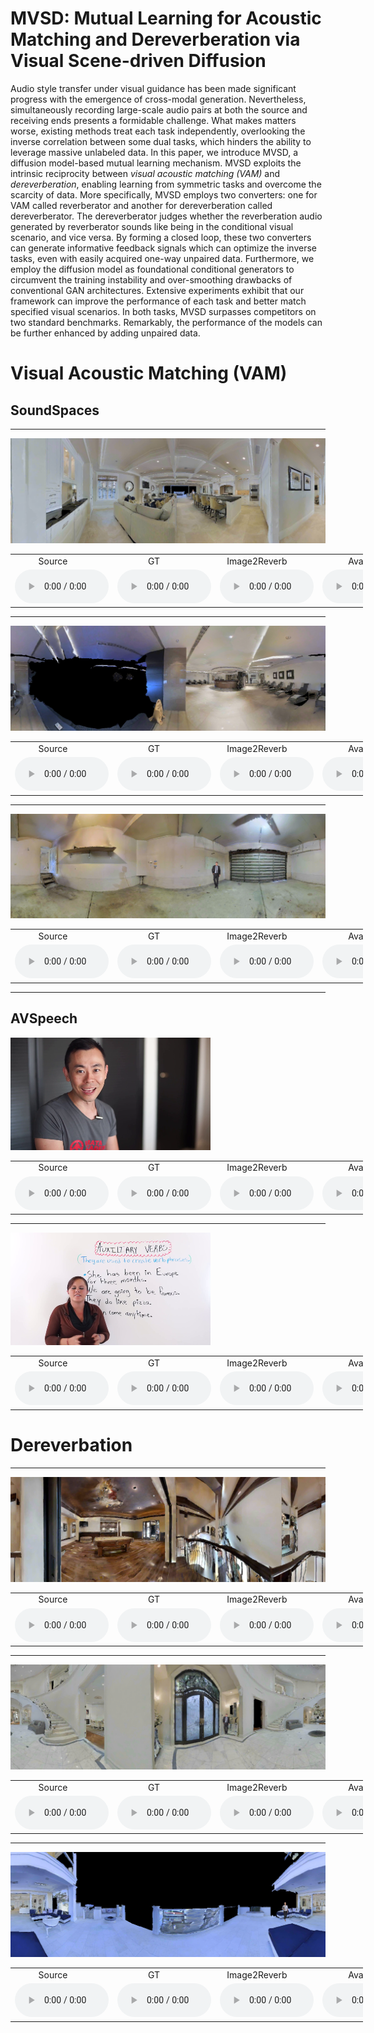 # MVSD: Mutual Learning for Acoustic Matching and Dereverberation via Visual Scene-driven Diffusion 
Audio style transfer under visual guidance has been made significant progress with the emergence of cross-modal generation. Nevertheless, simultaneously recording large-scale audio pairs at both the source and receiving ends presents a formidable challenge. What makes matters worse, existing methods treat each task independently, overlooking the inverse correlation between some dual tasks, which hinders the ability to leverage massive unlabeled data. In this paper, we introduce MVSD, a diffusion model-based mutual learning mechanism. MVSD exploits the intrinsic reciprocity between *visual acoustic matching (VAM)* and *dereverberation*, enabling learning from symmetric tasks and overcome the scarcity of data. More specifically, MVSD employs two converters: one for VAM called reverberator and another for dereverberation called dereverberator. The dereverberator judges whether the reverberation audio generated by reverberator sounds like being in the conditional visual scenario, and vice versa. By forming a closed loop, these two converters can generate informative feedback signals which can optimize the inverse tasks, even with easily acquired one-way unpaired data. Furthermore, we employ the diffusion model as foundational conditional generators to circumvent the training instability and over-smoothing drawbacks of conventional GAN architectures. Extensive experiments exhibit that our framework can improve the performance of each task and better match specified visual scenarios. In both tasks, MVSD surpasses competitors on two standard benchmarks. Remarkably, the performance of the models can be further enhanced by adding unpaired data.

# Visual Acoustic Matching (VAM)
## SoundSpaces
-----------------------------------------------------------------------------------------------------------------------------------------------------------------------------

![image](./samples/ss_reverb/3729-6852-0033.png)
<table style="width: 112%; margin-left: auto; margin-right: auto;">
    <tr>
    	<td> &nbsp;&nbsp;&nbsp;&nbsp;&nbsp;&nbsp;&nbsp;&nbsp;&nbsp;&nbsp;Source </td>
    	<td> &nbsp;&nbsp;&nbsp;&nbsp;&nbsp;&nbsp;&nbsp;&nbsp;&nbsp;&nbsp;&nbsp;&nbsp; GT </td>
	<td> &nbsp;&nbsp;&nbsp;Image2Reverb </td>
	<td> &nbsp;&nbsp;&nbsp;&nbsp;&nbsp;&nbsp;&nbsp;&nbsp;&nbsp;&nbsp;&nbsp;Avatir </td>
	<td> &nbsp;&nbsp;&nbsp;&nbsp;&nbsp;&nbsp;&nbsp;&nbsp;&nbsp;&nbsp; MVSD </td>
    </tr>
    <tr>
    	<td><audio src="./samples/ss_reverb/source_3729-6852-0033_0.0290.wav" controls style="width: 150px;"></audio> </td>
    	<td><audio src="./samples/ss_reverb/gt_3729-6852-0033_0.0290.wav" controls style="width: 150px;"></audio> </td>
    	<td><audio src="./samples/ss_reverb/image2reverb/img2reverb_reverb_source_3729-6852-0033_0.0290.wav" controls style="width: 150px;"></audio> </td>
	<td><audio src="./samples/ss_reverb/avatir/avitar_reverb_source_3729-6852-0033_0.0290.wav" controls style="width: 150px;"></audio> </td>
	<td><audio src="./samples/ss_reverb/3729-6852-0033_0.0290.wav" controls style="width: 150px;"></audio> </td>
    </tr>
</table>

-----------------------------------------------------------------------------------------------------------------------------------------------------------------------------

![image](./samples/ss_reverb/4077-13751-0007.png)
<table style="width: 112%; margin-left: auto; margin-right: auto;">
    <tr>
    	<td> &nbsp;&nbsp;&nbsp;&nbsp;&nbsp;&nbsp;&nbsp;&nbsp;&nbsp;&nbsp;Source </td>
    	<td> &nbsp;&nbsp;&nbsp;&nbsp;&nbsp;&nbsp;&nbsp;&nbsp;&nbsp;&nbsp;&nbsp;&nbsp; GT </td>
	<td> &nbsp;&nbsp;&nbsp;Image2Reverb </td>
	<td> &nbsp;&nbsp;&nbsp;&nbsp;&nbsp;&nbsp;&nbsp;&nbsp;&nbsp;&nbsp;&nbsp;Avatir </td>
	<td> &nbsp;&nbsp;&nbsp;&nbsp;&nbsp;&nbsp;&nbsp;&nbsp;&nbsp;&nbsp; MVSD </td>
    </tr>
    <tr>
    	<td><audio src="./samples/ss_reverb/source_4077-13751-0007_0.0120.wav" controls style="width: 150px;"></audio> </td>
    	<td><audio src="./samples/ss_reverb/gt_4077-13751-0007_0.0120.wav" controls style="width: 150px;"></audio> </td>
    	<td><audio src="./samples/ss_reverb/image2reverb/img2reverb_reverb_source_4077-13751-0007_0.0120.wav" controls style="width: 150px;"></audio> </td>
	<td><audio src="./samples/ss_reverb/avatir/avitar_reverb_source_4077-13751-0007_0.0120.wav" controls style="width: 150px;"></audio> </td>
	<td><audio src="./samples/ss_reverb/4077-13751-0007_0.0120.wav" controls style="width: 150px;"></audio> </td>
    </tr>
</table>

-----------------------------------------------------------------------------------------------------------------------------------------------------------------------------

![image](./samples/ss_reverb/5639-40744-0034.png)
<table style="width: 112%; margin-left: auto; margin-right: auto;">
    <tr>
    	<td> &nbsp;&nbsp;&nbsp;&nbsp;&nbsp;&nbsp;&nbsp;&nbsp;&nbsp;&nbsp;Source </td>
    	<td> &nbsp;&nbsp;&nbsp;&nbsp;&nbsp;&nbsp;&nbsp;&nbsp;&nbsp;&nbsp;&nbsp;&nbsp; GT </td>
	<td> &nbsp;&nbsp;&nbsp;Image2Reverb </td>
	<td> &nbsp;&nbsp;&nbsp;&nbsp;&nbsp;&nbsp;&nbsp;&nbsp;&nbsp;&nbsp;&nbsp;Avatir </td>
	<td> &nbsp;&nbsp;&nbsp;&nbsp;&nbsp;&nbsp;&nbsp;&nbsp;&nbsp;&nbsp; MVSD </td>
    </tr>
    <tr>
    	<td><audio src="./samples/ss_reverb/source_5639-40744-0034_0.0092.wav" controls style="width: 150px;"></audio> </td>
    	<td><audio src="./samples/ss_reverb/gt_5639-40744-0034_0.0092.wav" controls style="width: 150px;"></audio> </td>
    	<td><audio src="./samples/ss_reverb/image2reverb/img2reverb_reverb_source_5639-40744-0034_0.0092.wav" controls style="width: 150px;"></audio> </td>
	<td><audio src="./samples/ss_reverb/avatir/avitar_reverb_source_5639-40744-0034_0.0092.wav" controls style="width: 150px;"></audio> </td>
	<td><audio src="./samples/ss_reverb/5639-40744-0034_0.0092.wav" controls style="width: 150px;"></audio> </td>
    </tr>
</table>

-----------------------------------------------------------------------------------------------------------------------------------------------------------------------------

## AVSpeech

![image](./samples/avs_reverb/101377.png)
<table style="width: 112%; margin-left: auto; margin-right: auto;">
    <tr>
    	<td> &nbsp;&nbsp;&nbsp;&nbsp;&nbsp;&nbsp;&nbsp;&nbsp;&nbsp;&nbsp;Source </td>
    	<td> &nbsp;&nbsp;&nbsp;&nbsp;&nbsp;&nbsp;&nbsp;&nbsp;&nbsp;&nbsp;&nbsp;&nbsp; GT </td>
	<td> &nbsp;&nbsp;&nbsp;Image2Reverb </td>
	<td> &nbsp;&nbsp;&nbsp;&nbsp;&nbsp;&nbsp;&nbsp;&nbsp;&nbsp;&nbsp;&nbsp;Avatir </td>
	<td> &nbsp;&nbsp;&nbsp;&nbsp;&nbsp;&nbsp;&nbsp;&nbsp;&nbsp;&nbsp; MVSD </td>
    </tr>
    <tr>
    	<td><audio src="./samples/ss_reverb/source_101377_0.0050.wav" controls style="width: 150px;"></audio> </td>
    	<td><audio src="./samples/ss_reverb/gt_101377_0.0050.wav" controls style="width: 150px;"></audio> </td>
    	<td><audio src="./samples/ss_reverb/image2reverb/img2reverb_reverb_source_101377_0.0050.wav" controls style="width: 150px;"></audio> </td>
	<td><audio src="./samples/ss_reverb/avatir/avitar_reverb_source_101377_0.0050.wav" controls style="width: 150px;"></audio> </td>
	<td><audio src="./samples/ss_reverb/101377_0.0050.wav" controls style="width: 150px;"></audio> </td>
    </tr>
</table>

-----------------------------------------------------------------------------------------------------------------------------------------------------------------------------

![image](./samples/avs_reverb/101627.png)
<table style="width: 112%; margin-left: auto; margin-right: auto;">
    <tr>
    	<td> &nbsp;&nbsp;&nbsp;&nbsp;&nbsp;&nbsp;&nbsp;&nbsp;&nbsp;&nbsp;Source </td>
    	<td> &nbsp;&nbsp;&nbsp;&nbsp;&nbsp;&nbsp;&nbsp;&nbsp;&nbsp;&nbsp;&nbsp;&nbsp; GT </td>
	<td> &nbsp;&nbsp;&nbsp;Image2Reverb </td>
	<td> &nbsp;&nbsp;&nbsp;&nbsp;&nbsp;&nbsp;&nbsp;&nbsp;&nbsp;&nbsp;&nbsp;Avatir </td>
	<td> &nbsp;&nbsp;&nbsp;&nbsp;&nbsp;&nbsp;&nbsp;&nbsp;&nbsp;&nbsp; MVSD </td>
    </tr>
    <tr>
    	<td><audio src="./samples/ss_reverb/source_101627_0.0150.wav" controls style="width: 150px;"></audio> </td>
    	<td><audio src="./samples/ss_reverb/gt_101627_0.0150.wav" controls style="width: 150px;"></audio> </td>
    	<td><audio src="./samples/ss_reverb/image2reverb/img2reverb_reverb_source_101627_0.0150.wav" controls style="width: 150px;"></audio> </td>
	<td><audio src="./samples/ss_reverb/avatir/avitar_reverb_source_101627_0.0150.wav" controls style="width: 150px;"></audio> </td>
	<td><audio src="./samples/ss_reverb/101627_0.0150.wav" controls style="width: 150px;"></audio> </td>
    </tr>
</table>

# Dereverbation

-----------------------------------------------------------------------------------------------------------------------------------------------------------------------------

![image](./samples/ss_dereverb/2094-142345-0013.png)
<table style="width: 112%; margin-left: auto; margin-right: auto;">
    <tr>
    	<td> &nbsp;&nbsp;&nbsp;&nbsp;&nbsp;&nbsp;&nbsp;&nbsp;&nbsp;&nbsp;Source </td>
    	<td> &nbsp;&nbsp;&nbsp;&nbsp;&nbsp;&nbsp;&nbsp;&nbsp;&nbsp;&nbsp;&nbsp;&nbsp; GT </td>
	<td> &nbsp;&nbsp;&nbsp;Image2Reverb </td>
	<td> &nbsp;&nbsp;&nbsp;&nbsp;&nbsp;&nbsp;&nbsp;&nbsp;&nbsp;&nbsp;&nbsp;Avatir </td>
	<td> &nbsp;&nbsp;&nbsp;&nbsp;&nbsp;&nbsp;&nbsp;&nbsp;&nbsp;&nbsp; MVSD </td>
    </tr>
    <tr>
    	<td><audio src="./samples/ss_reverb/source_2094-142345-0013_0.0203.wav" controls style="width: 150px;"></audio> </td>
    	<td><audio src="./samples/ss_reverb/gt_2094-142345-0013_0.0203.wav" controls style="width: 150px;"></audio> </td>
    	<td><audio src="./samples/ss_reverb/image2reverb/metric_source_2094-142345-0013_0.0203.wav" controls style="width: 150px;"></audio> </td>
	<td><audio src="./samples/ss_reverb/avatir/vida_source_2094-142345-0013_0.0203.wav" controls style="width: 150px;"></audio> </td>
	<td><audio src="./samples/ss_reverb/2094-142345-0013_0.0203.wav" controls style="width: 150px;"></audio> </td>
    </tr>
</table>

-----------------------------------------------------------------------------------------------------------------------------------------------------------------------------

![image](./samples/ss_dereverb/7021-79730-0006.png)
<table style="width: 112%; margin-left: auto; margin-right: auto;">
    <tr>
    	<td> &nbsp;&nbsp;&nbsp;&nbsp;&nbsp;&nbsp;&nbsp;&nbsp;&nbsp;&nbsp;Source </td>
    	<td> &nbsp;&nbsp;&nbsp;&nbsp;&nbsp;&nbsp;&nbsp;&nbsp;&nbsp;&nbsp;&nbsp;&nbsp; GT </td>
	<td> &nbsp;&nbsp;&nbsp;Image2Reverb </td>
	<td> &nbsp;&nbsp;&nbsp;&nbsp;&nbsp;&nbsp;&nbsp;&nbsp;&nbsp;&nbsp;&nbsp;Avatir </td>
	<td> &nbsp;&nbsp;&nbsp;&nbsp;&nbsp;&nbsp;&nbsp;&nbsp;&nbsp;&nbsp; MVSD </td>
    </tr>
    <tr>
    	<td><audio src="./samples/ss_reverb/source_7021-79730-0006_0.0181.wav" controls style="width: 150px;"></audio> </td>
    	<td><audio src="./samples/ss_reverb/gt_7021-79730-0006_0.0181.wav" controls style="width: 150px;"></audio> </td>
    	<td><audio src="./samples/ss_reverb/image2reverb/metric_source_7021-79730-0006_0.0181.wav" controls style="width: 150px;"></audio> </td>
	<td><audio src="./samples/ss_reverb/avatir/vida_source_7021-79730-0006_0.0181.wav" controls style="width: 150px;"></audio> </td>
	<td><audio src="./samples/ss_reverb/7021-79730-0006_0.0181.wav" controls style="width: 150px;"></audio> </td>
    </tr>
</table>

-----------------------------------------------------------------------------------------------------------------------------------------------------------------------------

![image](./samples/ss_dereverb/1221-135766-0003.png)
<table style="width: 112%; margin-left: auto; margin-right: auto;">
    <tr>
    	<td> &nbsp;&nbsp;&nbsp;&nbsp;&nbsp;&nbsp;&nbsp;&nbsp;&nbsp;&nbsp;Source </td>
    	<td> &nbsp;&nbsp;&nbsp;&nbsp;&nbsp;&nbsp;&nbsp;&nbsp;&nbsp;&nbsp;&nbsp;&nbsp; GT </td>
	<td> &nbsp;&nbsp;&nbsp;Image2Reverb </td>
	<td> &nbsp;&nbsp;&nbsp;&nbsp;&nbsp;&nbsp;&nbsp;&nbsp;&nbsp;&nbsp;&nbsp;Avatir </td>
	<td> &nbsp;&nbsp;&nbsp;&nbsp;&nbsp;&nbsp;&nbsp;&nbsp;&nbsp;&nbsp; MVSD </td>
    </tr>
    <tr>
    	<td><audio src="./samples/ss_reverb/source_1221-135766-0003_0.0018.wav" controls style="width: 150px;"></audio> </td>
    	<td><audio src="./samples/ss_reverb/gt_1221-135766-0003_0.0018.wav" controls style="width: 150px;"></audio> </td>
    	<td><audio src="./samples/ss_reverb/image2reverb/metric_source_1221-135766-0003_0.0018.wav" controls style="width: 150px;"></audio> </td>
	<td><audio src="./samples/ss_reverb/avatir/vida_source_1221-135766-0003_0.0018.wav" controls style="width: 150px;"></audio> </td>
	<td><audio src="./samples/ss_reverb/1221-135766-0003_0.0018.wav" controls style="width: 150px;"></audio> </td>
    </tr>
</table>
